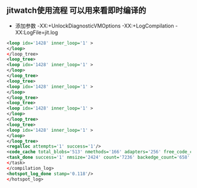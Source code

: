 ## jitwatch使用流程 可以用来看即时编译的
- 添加参数 -XX:+UnlockDiagnosticVMOptions -XX:+LogCompilation -XX:LogFile=jit.log
```xml
<loop idx='1428' inner_loop='1' >
</loop>
</loop_tree>
<loop_tree>
<loop idx='1428' inner_loop='1' >
</loop>
</loop_tree>
<loop_tree>
<loop idx='1428' inner_loop='1' >
</loop>
</loop_tree>
<loop_tree>
<loop idx='1428' inner_loop='1' >
</loop>
</loop_tree>
<loop_tree>
<loop idx='1428' inner_loop='1' >
</loop>
</loop_tree>
<regalloc attempts='1' success='1'/>
<code_cache total_blobs='513' nmethods='166' adapters='256' free_code_cache='248579200'/>
<task_done success='1' nmsize='2424' count='7236' backedge_count='658' inlined_bytes='82' stamp='0.077'/>
</task>
</compilation_log>
<hotspot_log_done stamp='0.118'/>
</hotspot_log>
```